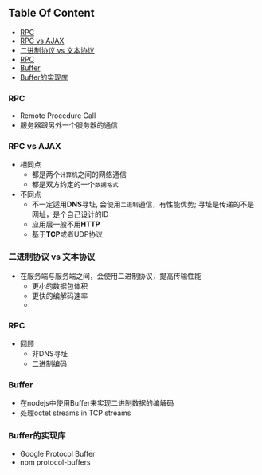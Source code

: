 <!-- START doctoc generated TOC please keep comment here to allow auto update -->
<!-- DON'T EDIT THIS SECTION, INSTEAD RE-RUN doctoc TO UPDATE -->
## Table Of Content

- [RPC](#rpc)
- [RPC vs AJAX](#rpc-vs-ajax)
- [二进制协议 vs 文本协议](#%E4%BA%8C%E8%BF%9B%E5%88%B6%E5%8D%8F%E8%AE%AE-vs-%E6%96%87%E6%9C%AC%E5%8D%8F%E8%AE%AE)
- [RPC](#rpc-1)
- [Buffer](#buffer)
- [Buffer的实现库](#buffer%E7%9A%84%E5%AE%9E%E7%8E%B0%E5%BA%93)

<!-- END doctoc generated TOC please keep comment here to allow auto update -->


### RPC
- Remote Procedure Call
- 服务器跟另外一个服务器的通信

### RPC vs AJAX
- 相同点
  - 都是两个`计算机`之间的网络通信
  - 都是双方约定的一个`数据格式`
- 不同点
  - 不一定适用**DNS**寻址, 会使用`二进制`通信，有性能优势; 寻址是传递的不是网址，是个自己设计的ID
  - 应用层一般不用**HTTP**
  - 基于**TCP**或者UDP协议

### 二进制协议 vs 文本协议
- 在服务端与服务端之间，会使用二进制协议，提高传输性能
  - 更小的数据包体积
  - 更快的编解码速率
  - 
### RPC
- 回顾
  - 非DNS寻址
  - 二进制编码

### Buffer
- 在nodejs中使用Buffer来实现二进制数据的编解码
- 处理octet streams in TCP streams

### Buffer的实现库
- Google Protocol Buffer
- npm protocol-buffers